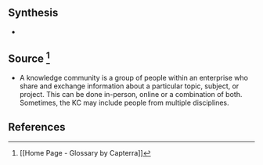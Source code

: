 ## Synthesis
- 
## Source [^1]
- A knowledge community is a group of people within an enterprise who share and exchange information about a particular topic, subject, or project. This can be done in-person, online or a combination of both. Sometimes, the KC may include people from multiple disciplines.
## References

[^1]: [[Home Page - Glossary by Capterra]]